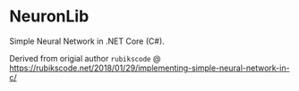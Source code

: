 # NeuronLib
Simple Neural Network in .NET Core (C#).

Derived from origial author `rubikscode` @ https://rubikscode.net/2018/01/29/implementing-simple-neural-network-in-c/
